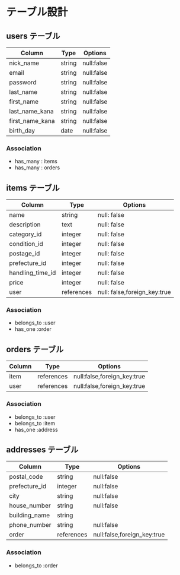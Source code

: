 #  テーブル設計

## users テーブル
|Column         | Type     |Options     |
| ------------- | -------- | ---------- |
|nick_name      |string    | null:false |
|email          |string    | null:false |
|password       |string    | null:false |
|last_name      |string    | null:false |
|first_name     |string    | null:false |
|last_name_kana |string    | null:false |
|first_name_kana|string    | null:false |
|birth_day      |date      | null:false |
### Association
- has_many : items
- has_many : orders

## items テーブル
|Column          | Type     |Options                      |
| -------------  | ---------| --------------------------- |
|name            |string    |null: false                  |
|description     |text      |null: false                  |
|category_id     |integer   |null: false                  |
|condition_id    |integer   |null: false                  |
|postage_id      |integer   |null: false                  |
|prefecture_id   |integer   |null: false                  |
|handling_time_id|integer   |null: false                  |
|price           |integer   |null: false                  |
|user            |references|null: false,foreign_key:true |
### Association
- belongs_to :user
- has_one    :order

##  orders テーブル
|Column      | Type     |Options                      |
| --------   | ---------  | ------------------------- |
| item       | references |null:false,foreign_key:true|
| user       | references |null:false,foreign_key:true|
### Association
- belongs_to :user
- belongs_to :item
- has_one    :address

##  addresses  テーブル
|Column        | Type     |Options                      |
| ------------ | ---------  | ------------------------- |
|postal_code   | string     |null:false                 |
|prefecture_id| integer    |null:false                 |
|city          | string     |null:false                 |
|house_number  | string     |null:false                 |
|building_name | string     |                           |
|phone_number  | string     |null:false                 |
|order      | references |null:false,foreign_key:true|
### Association
- belongs_to :order